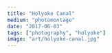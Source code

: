 ```yaml
---
title: "Holyoke Canal"
medium: "photomontage"
date: "2017-06-03"
tags: ["photography", "holyoke"]
image: "art/holyoke-canal.jpg"
---
```

